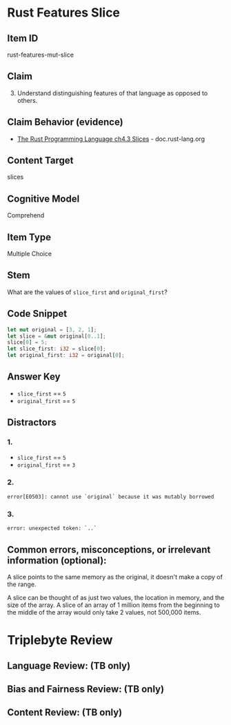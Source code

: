 # Rust Features Slice

## Item ID
rust-features-mut-slice

## Claim
3. Understand distinguishing features of that language as opposed to others.

## Claim Behavior (evidence)
- [The Rust Programming Language ch4.3 Slices](https://doc.rust-lang.org/stable/book/ch04-03-slices.html) - doc.rust-lang.org

## Content Target
slices

## Cognitive Model
Comprehend

## Item Type
Multiple Choice

## Stem

What are the values of `slice_first` and `original_first`?

## Code Snippet
```rust
let mut original = [3, 2, 1];
let slice = &mut original[0..1];
slice[0] = 5;
let slice_first: i32 = slice[0];
let original_first: i32 = original[0];
```

## Answer Key
* `slice_first` == `5`
* `original_first` == `5`

## Distractors

### 1.
* `slice_first` == `5`
* `original_first` == `3`

### 2.
```
error[E0503]: cannot use `original` because it was mutably borrowed
```

### 3.
```
error: unexpected token: `..`
```


## Common errors, misconceptions, or irrelevant information (optional):

A slice points to the same memory as the original, it doesn't make a copy of the range.

A slice can be thought of as just two values, the location in memory, and the size of the array.
A slice of an array of 1 million items from the beginning to the middle of the array would only take 2 values, not 500,000 items.


# Triplebyte Review


## Language Review: (TB only)


## Bias and Fairness Review: (TB only)


## Content Review: (TB only)

